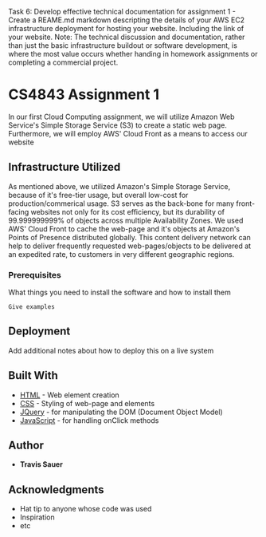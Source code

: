 Task 6: Develop effective technical documentation for assignment 1 - Create a REAME.md markdown descripting the details of your AWS EC2 infrastructure deployment for hosting your website. Including the link of your website.  Note: The technical discussion and documentation, rather than just the basic infrastructure buildout or software development, is where the most value occurs whether handing in homework assignments or completing a commercial project.

# CS4843 Assignment 1

In our first Cloud Computing assignment, we will utilize Amazon Web Service's Simple Storage Service (S3) to create a static web page. Furthermore, we will employ AWS' Cloud Front as a means to access our website

## Infrastructure Utilized

As mentioned above, we utilized Amazon's Simple Storage Service, because of it's free-tier usage, but overall low-cost for production/commerical usage. S3 serves as the back-bone for many front-facing websites not only for its cost efficiency, but its durability of 99.999999999% of objects across multiple Availability Zones. We used AWS' Cloud Front to cache the web-page and it's objects at Amazon's Points of Presence distributed globally. This content delivery network can help to deliver frequently requested web-pages/objects to be delivered at an expedited rate, to customers in very different geographic regions.

### Prerequisites

What things you need to install the software and how to install them

```
Give examples
```
## Deployment

Add additional notes about how to deploy this on a live system

## Built With

* [HTML](https://docs.microsoft.com/en-us/cpp/mfc/html-basics?view=msvc-170) - Web element creation
* [CSS](https://developer.mozilla.org/en-US/docs/Web/CSS) - Styling of web-page and elements
* [JQuery](https://www.google.com/search?client=firefox-b-1-d&q=JQuery+Docs) - for manipulating the DOM (Document Object Model)
* [JavaScript](https://devdocs.io/javascript/) - for handling onClick methods

## Author

* **Travis Sauer**

## Acknowledgments

* Hat tip to anyone whose code was used
* Inspiration
* etc
